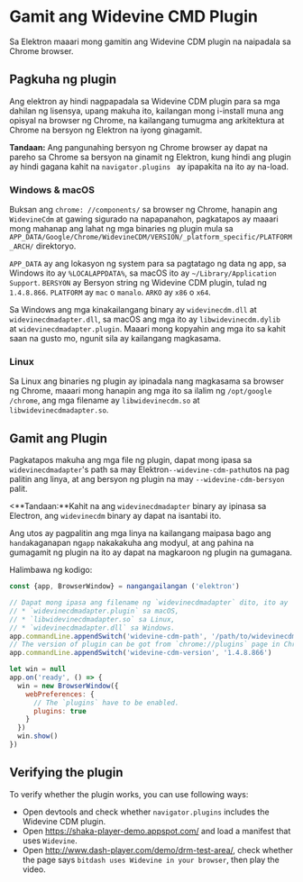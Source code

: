 # Gamit ang Widevine CMD Plugin

Sa Elektron maaari mong gamitin ang Widevine CDM plugin na naipadala sa Chrome browser.

## Pagkuha ng plugin

Ang elektron ay hindi nagpapadala sa Widevine CDM plugin para sa mga dahilan ng lisensya, upang makuha ito, kailangan mong i-install muna ang opisyal na browser ng Chrome, na kailangang tumugma ang arkitektura at Chrome na bersyon ng Elektron na iyong ginagamit.

**Tandaan:** Ang pangunahing bersyon ng Chrome browser ay dapat na pareho sa Chrome sa bersyon na ginamit ng Elektron, kung hindi ang plugin ay hindi gagana kahit na `navigator.plugins ` ay ipapakita na ito ay na-load.

### Windows & macOS

Buksan ang `chrome: //components/` sa browser ng Chrome, hanapin ang `WidevineCdm` at gawing sigurado na napapanahon, pagkatapos ay maaari mong mahanap ang lahat ng mga binaries ng plugin mula sa `APP_DATA/Google/Chrome/WidevineCDM/VERSION/_platform_specific/PLATFORM_ARCH/` direktoryo.

`APP_DATA` ay ang lokasyon ng system para sa pagtatago ng data ng app, sa Windows ito ay `%LOCALAPPDATA%`, sa macOS ito ay `~/Library/Application Support`. `BERSYON` ay Bersyon string ng Widevine CDM plugin, tulad ng `1.4.8.866`. `PLATFORM` ay `mac` o `manalo`. `ARKO` ay `x86` o `x64`.

Sa Windows ang mga kinakailangang binary ay `widevinecdm.dll` at `widevinecdmadapter.dll`, sa macOS ang mga ito ay `libwidevinecdm.dylib ` at `widevinecdmadapter.plugin`. Maaari mong kopyahin ang mga ito sa kahit saan na gusto mo, ngunit sila ay kailangang magkasama.

### Linux

Sa Linux ang binaries ng plugin ay ipinadala nang magkasama sa browser ng Chrome, maaari mong hanapin ang mga ito sa ilalim ng `/opt/google /chrome`, ang mga filename ay `libwidevinecdm.so` at `libwidevinecdmadapter.so`.

## Gamit ang Plugin

Pagkatapos makuha ang mga file ng plugin, dapat mong ipasa sa `widevinecdmadapter`'s path sa may Elektron`--widevine-cdm-path`utos na pag palitin ang linya, at ang bersyon ng plugin na may `--widevine-cdm-bersyon` palit.

<**Tandaan:**Kahit na ang ` widevinecdmadapter ` binary ay ipinasa sa Electron, ang ` widevinecdm ` binary ay dapat na isantabi ito.

Ang utos ay pagpalitin ang mga linya na kailangang maipasa bago ang `handa`kaganapan ng`app` nakakakuha ang modyul, at ang pahina na gumagamit ng plugin na ito ay dapat na magkaroon ng plugin na gumagana.

Halimbawa ng kodigo:

```javascript
const {app, BrowserWindow} = nangangailangan ('elektron')

// Dapat mong ipasa ang filename ng `widevinecdmadapter` dito, ito ay
// * `widevinecdmadapter.plugin` sa macOS,
// * `libwidevinecdmadapter.so` sa Linux,
// * `widevinecdmadapter.dll` sa Windows.
app.commandLine.appendSwitch('widevine-cdm-path', '/path/to/widevinecdmadapter.plugin')
// The version of plugin can be got from `chrome://plugins` page in Chrome.
app.commandLine.appendSwitch('widevine-cdm-version', '1.4.8.866')

let win = null
app.on('ready', () => {
  win = new BrowserWindow({
    webPreferences: {
      // The `plugins` have to be enabled.
      plugins: true
    }
  })
  win.show()
})
```

## Verifying the plugin

To verify whether the plugin works, you can use following ways:

* Open devtools and check whether `navigator.plugins` includes the Widevine CDM plugin.
* Open https://shaka-player-demo.appspot.com/ and load a manifest that uses `Widevine`.
* Open http://www.dash-player.com/demo/drm-test-area/, check whether the page says `bitdash uses Widevine in your browser`, then play the video.